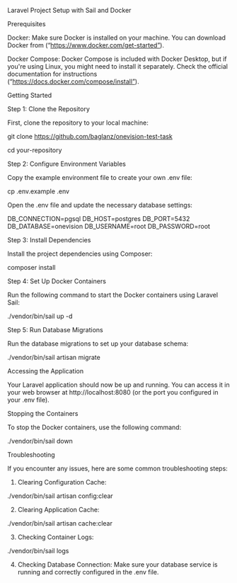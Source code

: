 Laravel Project Setup with Sail and Docker


Prerequisites

Docker: Make sure Docker is installed on your machine. You can download Docker from (“https://www.docker.com/get-started”).

Docker Compose: Docker Compose is included with Docker Desktop, but if you're using Linux, you might need to install it separately. Check the official documentation for instructions (“https://docs.docker.com/compose/install”).

Getting Started

Step 1: Clone the Repository

First, clone the repository to your local machine:

git clone https://github.com/baglanz/onevision-test-task

cd your-repository


Step 2: Configure Environment Variables

Copy the example environment file to create your own .env file:

cp .env.example .env

Open the .env file and update the necessary database settings:

DB_CONNECTION=pgsql
DB_HOST=postgres
DB_PORT=5432
DB_DATABASE=onevision
DB_USERNAME=root
DB_PASSWORD=root

Step 3: Install Dependencies

Install the project dependencies using Composer:

composer install

Step 4: Set Up Docker Containers

Run the following command to start the Docker containers using Laravel Sail:

./vendor/bin/sail up -d


Step 5: Run Database Migrations

Run the database migrations to set up your database schema:

./vendor/bin/sail artisan migrate


Accessing the Application

Your Laravel application should now be up and running. You can access it in your web browser at http://localhost:8080 (or the port you configured in your .env file).

Stopping the Containers

To stop the Docker containers, use the following command:

./vendor/bin/sail down



Troubleshooting

If you encounter any issues, here are some common troubleshooting steps:

1. Clearing Configuration Cache:

./vendor/bin/sail artisan config:clear


2. Clearing Application Cache:

./vendor/bin/sail artisan cache:clear

3. Checking Container Logs:

./vendor/bin/sail logs

4. Checking Database Connection: Make sure your database service is running and correctly configured in the .env file.
